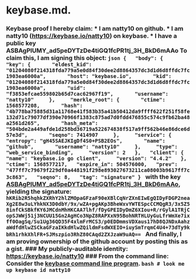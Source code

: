 # keybase.md.
### Keybase proof  I hereby claim:    * I am natty10 on github.   * I am natty10 (https://keybase.io/natty10) on keybase.   * I have a public key ASBAgPIUMY_ad5peDYTzDe4tiGQ1fcPR1tj_3H_BkD6mAAo  To claim this, I am signing this object:  ```json {   "body": {     "key": {       "eldest_kid": "01204080f214318fda779a5e0d84f30dee2d8864357dc3d1d6d8ffdc7fc1903ea6000a",       "host": "keybase.io",       "kid": "01204080f214318fda779a5e0d84f30dee2d8864357dc3d1d6d8ffdc7fc1903ea6000a",       "uid": "f3853efcae559802b65d7cac62967f19",       "username": "natty10"     },     "merkle_root": {       "ctime": 1568577208,       "hash": "4b778ba75885d31a11768e41f583b35a41b50412da9ffff622f251f58fe132d71c79077df390e70966f1383c875ad7d0fdd476855c574c9fb62ba48a2561d265",       "hash_meta": "504bde2a449afde1d258bd36719a522674838f517a9ff562b46e86dce6d57e3d",       "seqno": 7414907     },     "service": {       "entropy": "gH45SAEJKIgDf4S0+PSB2EOs",       "name": "github",       "username": "natty10"     },     "type": "web_service_binding",     "version": 2   },   "client": {     "name": "keybase.io go client",     "version": "4.4.2"   },   "ctime": 1568577217,   "expire_in": 504576000,   "prev": "477ff7c79679f229df0a448191f298e893027673211ca08003b9617ff7c3c863",   "seqno": 8,   "tag": "signature" } ```  with the key [ASBAgPIUMY_ad5peDYTzDe4tiGQ1fcPR1tj_3H_BkD6mAAo](https://keybase.io/natty10), yielding the signature:  ``` hKRib2R5hqhkZXRhY2hlZMOpaGFzaF90eXBlCqNrZXnEIwEgQIDyFDGP2neaXg2E8w3uLYhkNX3D0dbY/9x/wZA+pgAKp3BheWxvYWTESpcCCMQgR3/3x5Z58infCkSBkfKY6JMCdnMhHKCAA7lhf/fDyGPEIDyDmZ6XIou+R/rGylA1TRjCopSJWWj51j3NCUU15Gn2AgHCo3NpZ8RAPXxN95BohNRTHLUyGuLfrWmXe7ixff0OagSq/Su1Ug36QD35F4xlmFrMCS3/p0EDDmmsVDXaus17hD8QJNDxAahzaWdfdHlwZSCkaGFzaIKkdHlwZQildmFsdWXEIO+iuySmTrqmC4U4+73dTy9kbRh1rhkXhlFR+SJMszpio3RhZ80CAqd2ZXJzaW9uAQ==  ```  And finally, I am proving ownership of the github account by posting this as a gist.  ### My publicly-auditable identity:  https://keybase.io/natty10  ### From the command line:  Consider the [keybase command line program](https://keybase.io/download).  ```bash # look me up keybase id natty10 ```
